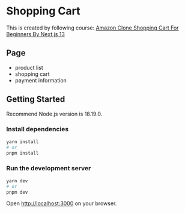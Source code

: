 # Shopping Cart

This is created by following course: [Amazon Clone Shopping Cart For Beginners By Next.js 13](https://www.youtube.com/watch?v=RDxWB9Dh0tg)

## Page

- product list
- shopping cart
- payment information

## Getting Started

Recommend Node.js version is 18.19.0.

### Install dependencies

```bash
yarn install
# or
pnpm install
```

### Run the development server

```bash
yarn dev
# or
pnpm dev
```

Open [http://localhost:3000](http://localhost:3000) on your browser.
